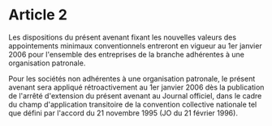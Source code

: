 # Article 2

Les dispositions du présent avenant fixant les nouvelles valeurs des appointements minimaux conventionnels entreront en vigueur au 1er janvier 2006 pour l'ensemble des entreprises de la branche adhérentes à une organisation patronale.

Pour les sociétés non adhérentes à une organisation patronale, le présent avenant sera appliqué rétroactivement au 1er janvier 2006 dès la publication de l'arrêté d'extension du présent avenant au Journal officiel, dans le cadre du champ d'application transitoire de la convention collective nationale tel que défini par l'accord du 21 novembre 1995 (JO du 21 février 1996).

